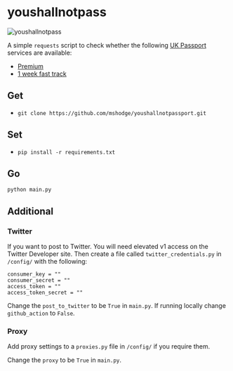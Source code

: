 # youshallnotpass

![youshallnotpass](https://media.giphy.com/media/njYrp176NQsHS/giphy-downsized-large.gif)

A simple `requests` script to check whether the following [UK Passport](https://www.gov.uk/apply-renew-passport) services are available:

- [Premium](https://www.gov.uk/get-a-passport-urgently/online-premium-service)
- [1 week fast track](https://www.gov.uk/get-a-passport-urgently/1-week-fast-track-service)

## Get

- `git clone https://github.com/mshodge/youshallnotpassport.git`

## Set

- `pip install -r requirements.txt`

## Go

`python main.py`

## Additional

### Twitter

If you want to post to Twitter. You will need elevated v1 access on the Twitter Developer site. Then create a
file called `twitter_credentials.py` in `/config/` with the following:

```
consumer_key = ""
consumer_secret = ""
access_token = ""
access_token_secret = ""
```

Change the `post_to_twitter` to be `True` in `main.py`. If running locally change `github_action` to `False`.

### Proxy

Add proxy settings to a `proxies.py` file in `/config/` if you require them.

Change the `proxy` to be `True` in `main.py`.

